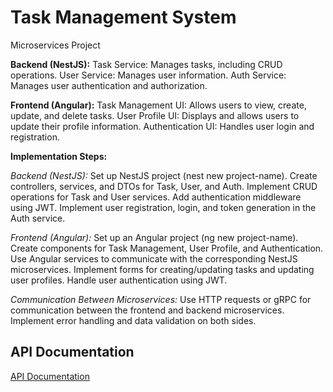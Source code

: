 
# Task Management System

Microservices Project

**Backend (NestJS):**
Task Service: Manages tasks, including CRUD operations.
User Service: Manages user information.
Auth Service: Manages user authentication and authorization.

**Frontend (Angular):**
Task Management UI: Allows users to view, create, update, and delete tasks.
User Profile UI: Displays and allows users to update their profile information.
Authentication UI: Handles user login and registration.

**Implementation Steps:**

*Backend (NestJS):*
Set up NestJS project (nest new project-name).
Create controllers, services, and DTOs for Task, User, and Auth.
Implement CRUD operations for Task and User services.
Add authentication middleware using JWT.
Implement user registration, login, and token generation in the Auth service.

*Frontend (Angular):*
Set up an Angular project (ng new project-name).
Create components for Task Management, User Profile, and Authentication.
Use Angular services to communicate with the corresponding NestJS microservices.
Implement forms for creating/updating tasks and updating user profiles.
Handle user authentication using JWT.

*Communication Between Microservices:*
Use HTTP requests or gRPC for communication between the frontend and backend microservices.
Implement error handling and data validation on both sides.



## API Documentation

[API Documentation](https://documenter.getpostman.com/view/29212903/2s9YeEbrwL)

